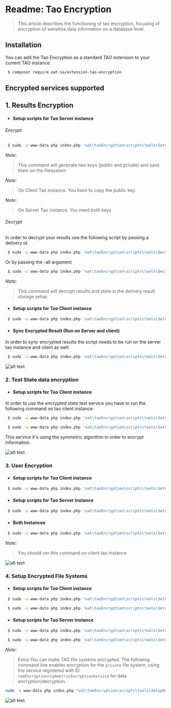 # Readme: Tao Encryption

> This article describes the functioning of tao encryption, focusing of encryption of sensitive data information on a database level.

## Installation

You can add the Tao Encryption as a standard TAO extension to your current TAO instance.

```bash
 $ composer require oat-sa/extension-tao-encryption
```

## Encrypted services supported

## 1. Results Encryption

- #### Setup scripts for Tao Server instance

###### Encrypt

```bash
 $ sudo -u www-data php index.php 'oat\taoEncryption\scripts\tools\SetupAsymmetricKeys' generate
```
_Note_: 
> This command will generate two keys (public and private) and save them on the filesystem.

_Note_: 
> On Client Tao instance. You have to copy the public key.

_Note_: 
> On Server Tao instance. You need both keys

###### Decrypt

In order to decrypt your results use the following script by passing a delivery id.

```bash
 $ sudo -u www-data php index.php 'oat\taoEncryption\scripts\tools\DecryptResults' -d <delivery_id>
```

Or by passing the -all argument

```bash
 $ sudo -u www-data php index.php 'oat\taoEncryption\scripts\tools\DecryptResults' -all
```
_Note_: 
> This command will decrypt results and store in the delivery result storage setup.
  
- #### Setup scripts for Tao Client instance

```bash
 $ sudo -u www-data php index.php 'oat\taoEncryption\scripts\tools\SetupEncryptedResultStorage'
```

- #### Sync Encrypted Result (Run on Server and client)
In order to sync encrypted results the script needs to be run on the server tao instance and client as well.

```bash
 $ sudo -u www-data php index.php 'oat\taoEncryption\scripts\tools\SetupEncryptedSyncResult'
 ```
 
![alt text](docs/result_encryption.png)

### 2. Test State data encryption

- #### Setup scripts for Tao Client instance

In order to use the encrypted state test service you have to run the following command on tao client instance:

```bash
 $ sudo -u www-data php index.php 'oat\taoEncryption\scripts\tools\SetupEncryptedStateStorage'
```

```bash
 $ sudo -u www-data php index.php 'oat\taoEncryption\scripts\tools\SetupEncryptedMonitoringService'
```

This service it's using the symmetric algorithm in order to encrypt information.

![alt text](docs/state_encryption.png)

### 3. User Encryption

- #### Setup scripts for Tao Client instance

```bash
 $ sudo -u www-data php index.php 'oat\taoEncryption\scripts\tools\SetupEncryptedUser'
```

- #### Setup scripts for Tao Server instance

```bash
 $ sudo -u www-data php index.php 'oat\taoEncryption\scripts\tools\SetupUserEventSubscription'
```
- #### Both Instances

```bash
 $ sudo -u www-data php index.php 'oat\taoEncryption\scripts\tools\SetupUserSynchronizer'
```

_Note_: 
>  You should ran this command on client tao instance

![alt text](docs/user_encryption.png)

### 4. Setup Encrypted File Systems

- #### Setup scripts for Tao Client instance

```bash
 $ sudo -u www-data php index.php "oat\taoEncryption\scripts\tools\SetupEncryptedFileSystem" -f private -e taoEncryption/symmetricEncryptionService -k taoEncryption/symmetricFileKeyProvider
```


```bash
 $ sudo -u www-data php index.php 'oat\taoEncryption\scripts\tools\SetupDeliveryEncrypted'
```

- #### Setup scripts for Tao Server instance


```bash
 $ sudo -u www-data php index.php 'oat\taoEncryption\scripts\tools\SetupUserApplicationKey'
 ```

```bash
 $ sudo -u www-data php index.php 'oat\taoEncryption\scripts\tools\SetupRdfDeliveryEncrypted'
```
_Note_: 
> Extra
You can make TAO file systems encrypted. The following command line enables encryption
for the `private` file system, using the service registered with ID 
`taoEncryption/symmetricEncryptionService` for data encryption/decryption.

```bash
sudo -u www-data php index.php "oat\taoEncryption\scripts\tools\SetupEncryptedFileSystem" -f private -e taoEncryption/symmetricEncryptionService
```

![alt text](docs/file_encryption.png)